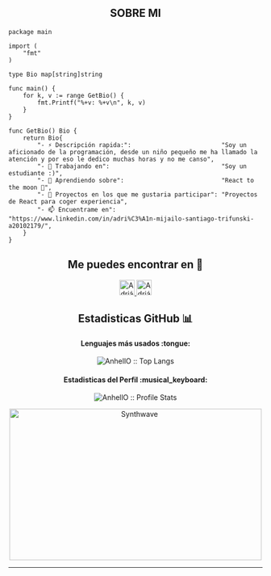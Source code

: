 <h2 align="center">SOBRE MI</h2>

```golang
package main

import (
	"fmt"
)

type Bio map[string]string

func main() {
	for k, v := range GetBio() {
		fmt.Printf("%+v: %+v\n", k, v)
	}
}

func GetBio() Bio {
	return Bio{
		"- ⚡ Descripción rapida:":                         "Soy un aficionado de la programación, desde un niño pequeño me ha llamado la atención y por eso le dedico muchas horas y no me canso",
		"- 🔭 Trabajando en":                               "Soy un estudiante :)",
		"- 🌱 Aprendiendo sobre":                           "React to the moon 🚀",
		"- 👯 Proyectos en los que me gustaria participar": "Proyectos de React para coger experiencia",
		"- 📫 Encuentrame en":                              "https://www.linkedin.com/in/adri%C3%A1n-mijailo-santiago-trifunski-a20102179/",
	}
}
```

<h2 align="center">Me puedes encontrar en 👾 </h2>

<p align="center">
  <a href="https://www.getmanfred.com/es/perfil/trifunski">
    <img src="https://www.getmanfred.com/images/logo-manfred.svg" alt="Adrián Mijailo Santiago Trifunski" height="30" width="30">
  </a>
  <a href="https://www.linkedin.com/in/adri%C3%A1n-mijailo-santiago-trifunski-a20102179/">
    <img src="https://www.vectorlogo.zone/logos/linkedin/linkedin-icon.svg" alt="Adrián Mijailo Santiago Trifunski" height="30" width="30">
  </a>
</p>

<h2 align="center">Estadisticas GitHub 📊</h2>

<h4 align="center">Lenguajes más usados :tongue:</h4>

<p align="center"><img src="https://github-readme-stats.vercel.app/api/top-langs/?username=Trifunski&langs_count=10&theme=tokyonight&layout=compact" alt="AnhellO :: Top Langs" /></p>

<h4 align="center">Estadisticas del Perfil :musical_keyboard:</h4>

<p align="center"><img src="https://github-readme-stats.vercel.app/api?username=Trifunski&show_icons=true&theme=synthwave" alt="AnhellO :: Profile Stats" /></p>

<p align="center"><img src="https://static.wixstatic.com/media/97b295_343224e0b87544f6b1e301fabbe07d6e~mv2.gif" alt="Synthwave" height="300" width="500"></p>

                 
---
